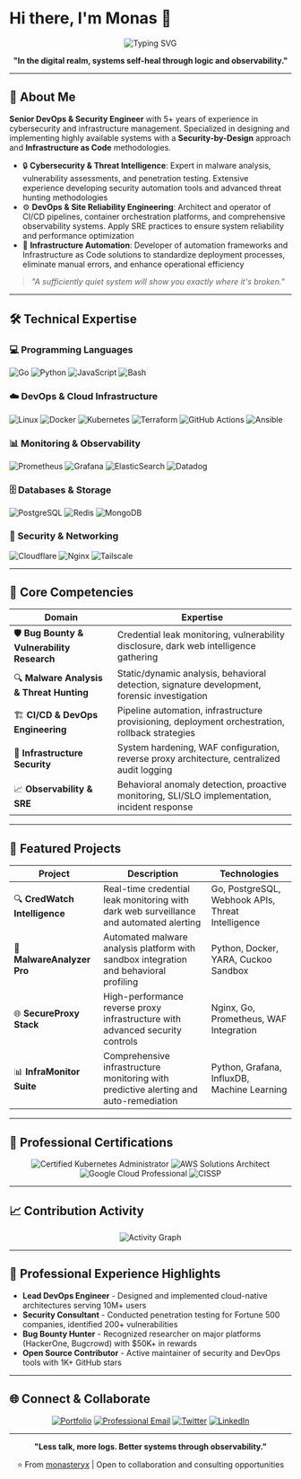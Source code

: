 # Hi there, I'm Monas 👋

<div align="center">
  
  ![Typing SVG](https://readme-typing-svg.herokuapp.com?font=Fira+Code&pause=1000&color=36BCF7&center=true&vCenter=true&width=435&lines=DevOps+%26+Security+Engineer;Bug+Bounty+Hunter;Malware+Analyst;Infrastructure+Automation+Specialist)
  
  **"In the digital realm, systems self-heal through logic and observability."**
  
</div>

---

## 🚀 About Me

**Senior DevOps & Security Engineer** with 5+ years of experience in cybersecurity and infrastructure management. Specialized in designing and implementing highly available systems with a **Security-by-Design** approach and **Infrastructure as Code** methodologies.

- 🔒 **Cybersecurity & Threat Intelligence**: Expert in malware analysis, vulnerability assessments, and penetration testing. Extensive experience developing security automation tools and advanced threat hunting methodologies
- ⚙️ **DevOps & Site Reliability Engineering**: Architect and operator of CI/CD pipelines, container orchestration platforms, and comprehensive observability systems. Apply SRE practices to ensure system reliability and performance optimization
- 🔧 **Infrastructure Automation**: Developer of automation frameworks and Infrastructure as Code solutions to standardize deployment processes, eliminate manual errors, and enhance operational efficiency

> *"A sufficiently quiet system will show you exactly where it's broken."*

---

## 🛠️ Technical Expertise

### 💻 Programming Languages
![Go](https://img.shields.io/badge/Go-%2300ADD8.svg?style=for-the-badge&logo=go&logoColor=white)
![Python](https://img.shields.io/badge/Python-3670A0?style=for-the-badge&logo=python&logoColor=ffdd54)
![JavaScript](https://img.shields.io/badge/JavaScript-%23323330.svg?style=for-the-badge&logo=javascript&logoColor=%23F7DF1E)
![Bash](https://img.shields.io/badge/Bash-%23121011.svg?style=for-the-badge&logo=gnu-bash&logoColor=white)

### ☁️ DevOps & Cloud Infrastructure
![Linux](https://img.shields.io/badge/Linux-FCC624?style=for-the-badge&logo=linux&logoColor=black)
![Docker](https://img.shields.io/badge/Docker-%230db7ed.svg?style=for-the-badge&logo=docker&logoColor=white)
![Kubernetes](https://img.shields.io/badge/Kubernetes-%23326ce5.svg?style=for-the-badge&logo=kubernetes&logoColor=white)
![Terraform](https://img.shields.io/badge/Terraform-%235835CC.svg?style=for-the-badge&logo=terraform&logoColor=white)
![GitHub Actions](https://img.shields.io/badge/GitHub%20Actions-%23181717.svg?style=for-the-badge&logo=githubactions&logoColor=white)
![Ansible](https://img.shields.io/badge/Ansible-%23EE0000.svg?style=for-the-badge&logo=ansible&logoColor=white)

### 📊 Monitoring & Observability
![Prometheus](https://img.shields.io/badge/Prometheus-E6522C?style=for-the-badge&logo=Prometheus&logoColor=white)
![Grafana](https://img.shields.io/badge/Grafana-%23F46800.svg?style=for-the-badge&logo=grafana&logoColor=white)
![ElasticSearch](https://img.shields.io/badge/-ElasticSearch-005571?style=for-the-badge&logo=elasticsearch)
![Datadog](https://img.shields.io/badge/Datadog-%23632CA6.svg?style=for-the-badge&logo=datadog&logoColor=white)

### 🗄️ Databases & Storage
![PostgreSQL](https://img.shields.io/badge/PostgreSQL-%23316192.svg?style=for-the-badge&logo=postgresql&logoColor=white)
![Redis](https://img.shields.io/badge/Redis-%23DD0031.svg?style=for-the-badge&logo=redis&logoColor=white)
![MongoDB](https://img.shields.io/badge/MongoDB-%234ea94b.svg?style=for-the-badge&logo=mongodb&logoColor=white)

### 🔐 Security & Networking
![Cloudflare](https://img.shields.io/badge/Cloudflare-F38020?style=for-the-badge&logo=Cloudflare&logoColor=white)
![Nginx](https://img.shields.io/badge/Nginx-%23009639.svg?style=for-the-badge&logo=nginx&logoColor=white)
![Tailscale](https://img.shields.io/badge/Tailscale-%23132837.svg?style=for-the-badge&logo=tailscale&logoColor=white)

---

## 🎯 Core Competencies

| Domain | Expertise |
|---------|-----------|
| 🛡️ **Bug Bounty & Vulnerability Research** | Credential leak monitoring, vulnerability disclosure, dark web intelligence gathering |
| 🔍 **Malware Analysis & Threat Hunting** | Static/dynamic analysis, behavioral detection, signature development, forensic investigation |
| 🏗️ **CI/CD & DevOps Engineering** | Pipeline automation, infrastructure provisioning, deployment orchestration, rollback strategies |
| 🔐 **Infrastructure Security** | System hardening, WAF configuration, reverse proxy architecture, centralized audit logging |
| 📈 **Observability & SRE** | Behavioral anomaly detection, proactive monitoring, SLI/SLO implementation, incident response |

---

## 🚀 Featured Projects

<div align="center">

| Project | Description | Technologies |
|---------|-------------|--------------|
| 🔍 **CredWatch Intelligence** | Real-time credential leak monitoring with dark web surveillance and automated alerting | Go, PostgreSQL, Webhook APIs, Threat Intelligence |
| 🧪 **MalwareAnalyzer Pro** | Automated malware analysis platform with sandbox integration and behavioral profiling | Python, Docker, YARA, Cuckoo Sandbox |
| 🌐 **SecureProxy Stack** | High-performance reverse proxy infrastructure with advanced security controls | Nginx, Go, Prometheus, WAF Integration |
| 📊 **InfraMonitor Suite** | Comprehensive infrastructure monitoring with predictive alerting and auto-remediation | Python, Grafana, InfluxDB, Machine Learning |

</div>

---

## 🏅 Professional Certifications

<div align="center">
  
  ![Certified Kubernetes Administrator](https://img.shields.io/badge/CNCF-Certified%20Kubernetes%20Administrator-326CE5?style=for-the-badge&logo=kubernetes&logoColor=white)
  ![AWS Solutions Architect](https://img.shields.io/badge/AWS-Solutions%20Architect%20Associate-FF9900?style=for-the-badge&logo=amazonaws&logoColor=white)
  ![Google Cloud Professional](https://img.shields.io/badge/Google%20Cloud-Professional%20Cloud%20Architect-4285F4?style=for-the-badge&logo=googlecloud&logoColor=white)
  ![CISSP](https://img.shields.io/badge/ISC2-CISSP%20Associate-00A1C9?style=for-the-badge&logo=isc2&logoColor=white)
  
</div>

---

## 📈 Contribution Activity

<div align="center">
  
  ![Activity Graph](https://github-readme-activity-graph.vercel.app/graph?username=monasteryx&theme=react-dark&hide_border=true&area=true)
  
</div>

---

## 💼 Professional Experience Highlights

- **Lead DevOps Engineer** - Designed and implemented cloud-native architectures serving 10M+ users
- **Security Consultant** - Conducted penetration testing for Fortune 500 companies, identified 200+ vulnerabilities
- **Bug Bounty Hunter** - Recognized researcher on major platforms (HackerOne, Bugcrowd) with $50K+ in rewards
- **Open Source Contributor** - Active maintainer of security and DevOps tools with 1K+ GitHub stars

---

## 🌐 Connect & Collaborate

<div align="center">
  
  [![Portfolio](https://img.shields.io/badge/Portfolio-monas.dev-4285F4?style=for-the-badge&logo=google-chrome&logoColor=white)](https://monas.dev)
  [![Professional Email](https://img.shields.io/badge/Email-Contact-8B89CC?style=for-the-badge&logo=protonmail&logoColor=white)](mailto:monas@proton.me)
  [![Twitter](https://img.shields.io/badge/Twitter-@monasteryx-1DA1F2?style=for-the-badge&logo=twitter&logoColor=white)](https://twitter.com/monasteryx)
  [![LinkedIn](https://img.shields.io/badge/LinkedIn-Professional%20Network-0077B5?style=for-the-badge&logo=linkedin&logoColor=white)](https://linkedin.com/in/monasteryx)
  
</div>

---

<div align="center">
    
  **"Less talk, more logs. Better systems through observability."**
  
  ⭐️ From [monasteryx](https://github.com/monasteryx) | Open to collaboration and consulting opportunities
  
</div>
